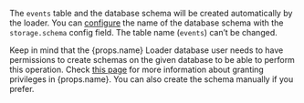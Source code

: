 The `events` table and the database schema will be created automatically by the loader. You can [configure](/docs/pipeline-components-and-applications/loaders-storage-targets/snowplow-rdb-loader/loading-transformed-data/rdb-loader-configuration-reference/index.md) the name of the database schema with the `storage.schema` config field. The table name (`events`) can’t be changed.

<p>Keep in mind that the {props.name} Loader database user needs to have permissions to create schemas on the given database to be able to perform this operation. Check <a href={props.grantDocs}>this page</a> for more information about granting privileges in {props.name}. You can also create the schema manually if you prefer.</p>